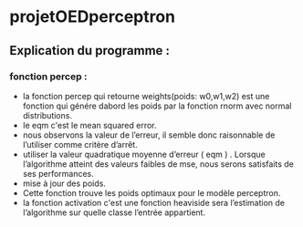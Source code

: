 # projetOEDperceptron

## Explication du programme :

### fonction percep :
* la fonction percep qui retourne weights(poids: w0,w1,w2) est une fonction qui génére dabord les poids par la fonction rnorm avec normal distributions.
* le eqm c'est le mean squared error.
* nous observons la valeur de l’erreur, il semble donc raisonnable de l’utiliser comme critère d’arrêt.
* utiliser la valeur quadratique moyenne d’erreur ( eqm ) . Lorsque l’algorithme atteint des valeurs faibles de mse, nous serons satisfaits de ses performances.
* mise à jour des poids.
* Cette fonction trouve les poids optimaux pour le modèle perceptron.
* la fonction activation c'est une fonction heaviside sera l’estimation de l’algorithme sur quelle classe l’entrée appartient.
 